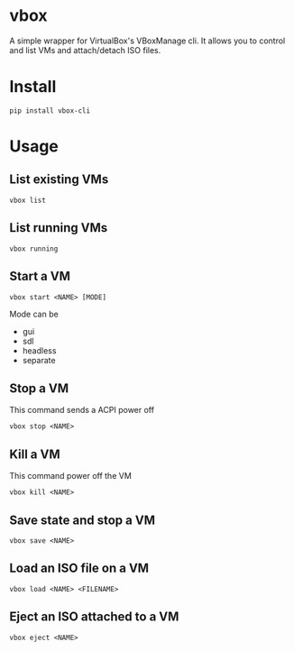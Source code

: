 # vbox

A simple wrapper for VirtualBox's VBoxManage cli. It allows you to control and list VMs and attach/detach ISO files.

# Install

`pip install vbox-cli`

# Usage

## List existing VMs
`vbox list`

## List running VMs
`vbox running`

## Start a VM
`vbox start <NAME> [MODE]`

Mode can be

- gui
- sdl
- headless
- separate

## Stop a VM
This command sends a ACPI power off

`vbox stop <NAME>`

## Kill a VM
This command power off the VM

`vbox kill <NAME>`

## Save state and stop a VM
`vbox save <NAME>`

## Load an ISO file on a VM
`vbox load <NAME> <FILENAME>`

## Eject an ISO attached to a VM
`vbox eject <NAME>`

